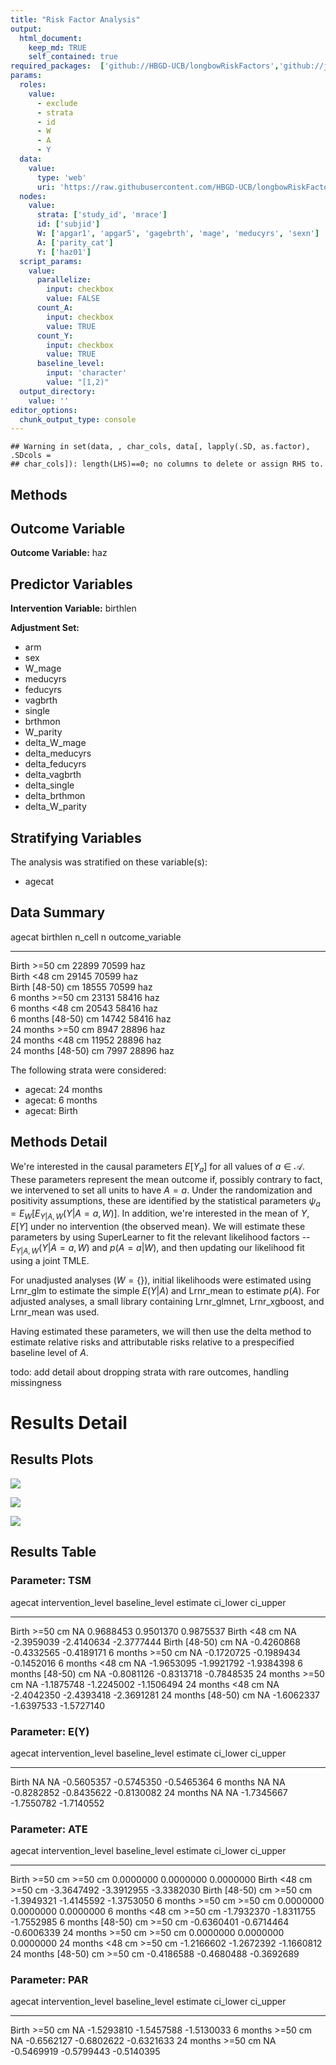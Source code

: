 ```yaml
---
title: "Risk Factor Analysis"
output: 
  html_document:
    keep_md: TRUE
    self_contained: true
required_packages:  ['github://HBGD-UCB/longbowRiskFactors','github://jeremyrcoyle/skimr@vector_types', 'github://tlverse/delayed']
params:
  roles:
    value:
      - exclude
      - strata
      - id
      - W
      - A
      - Y
  data: 
    value: 
      type: 'web'
      uri: 'https://raw.githubusercontent.com/HBGD-UCB/longbowRiskFactors/master/inst/sample_data/birthwt_data.rdata'
  nodes:
    value:
      strata: ['study_id', 'mrace']
      id: ['subjid']
      W: ['apgar1', 'apgar5', 'gagebrth', 'mage', 'meducyrs', 'sexn']
      A: ['parity_cat']
      Y: ['haz01']
  script_params:
    value:
      parallelize:
        input: checkbox
        value: FALSE
      count_A:
        input: checkbox
        value: TRUE
      count_Y:
        input: checkbox
        value: TRUE        
      baseline_level:
        input: 'character'
        value: "[1,2)"
  output_directory:
    value: ''
editor_options: 
  chunk_output_type: console
---
```







```
## Warning in set(data, , char_cols, data[, lapply(.SD, as.factor), .SDcols =
## char_cols]): length(LHS)==0; no columns to delete or assign RHS to.
```

## Methods
## Outcome Variable

**Outcome Variable:** haz

## Predictor Variables

**Intervention Variable:** birthlen

**Adjustment Set:**

* arm
* sex
* W_mage
* meducyrs
* feducyrs
* vagbrth
* single
* brthmon
* W_parity
* delta_W_mage
* delta_meducyrs
* delta_feducyrs
* delta_vagbrth
* delta_single
* delta_brthmon
* delta_W_parity

## Stratifying Variables

The analysis was stratified on these variable(s):

* agecat

## Data Summary

agecat      birthlen      n_cell       n  outcome_variable 
----------  -----------  -------  ------  -----------------
Birth       >=50 cm        22899   70599  haz              
Birth       <48 cm         29145   70599  haz              
Birth       [48-50) cm     18555   70599  haz              
6 months    >=50 cm        23131   58416  haz              
6 months    <48 cm         20543   58416  haz              
6 months    [48-50) cm     14742   58416  haz              
24 months   >=50 cm         8947   28896  haz              
24 months   <48 cm         11952   28896  haz              
24 months   [48-50) cm      7997   28896  haz              


The following strata were considered:

* agecat: 24 months
* agecat: 6 months
* agecat: Birth



## Methods Detail

We're interested in the causal parameters $E[Y_a]$ for all values of $a \in \mathcal{A}$. These parameters represent the mean outcome if, possibly contrary to fact, we intervened to set all units to have $A=a$. Under the randomization and positivity assumptions, these are identified by the statistical parameters $\psi_a=E_W[E_{Y|A,W}(Y|A=a,W)]$.  In addition, we're interested in the mean of $Y$, $E[Y]$ under no intervention (the observed mean). We will estimate these parameters by using SuperLearner to fit the relevant likelihood factors -- $E_{Y|A,W}(Y|A=a,W)$ and $p(A=a|W)$, and then updating our likelihood fit using a joint TMLE.

For unadjusted analyses ($W=\{\}$), initial likelihoods were estimated using Lrnr_glm to estimate the simple $E(Y|A)$ and Lrnr_mean to estimate $p(A)$. For adjusted analyses, a small library containing Lrnr_glmnet, Lrnr_xgboost, and Lrnr_mean was used.

Having estimated these parameters, we will then use the delta method to estimate relative risks and attributable risks relative to a prespecified baseline level of $A$.

todo: add detail about dropping strata with rare outcomes, handling missingness







# Results Detail

## Results Plots
![](/tmp/e3a546ce-4ca4-47ca-987a-47d0a1136edc/d56e281f-d21d-475a-a7f7-cc2aeb30229b/REPORT_files/figure-html/plot_tsm-1.png)<!-- -->



![](/tmp/e3a546ce-4ca4-47ca-987a-47d0a1136edc/d56e281f-d21d-475a-a7f7-cc2aeb30229b/REPORT_files/figure-html/plot_ate-1.png)<!-- -->



![](/tmp/e3a546ce-4ca4-47ca-987a-47d0a1136edc/d56e281f-d21d-475a-a7f7-cc2aeb30229b/REPORT_files/figure-html/plot_par-1.png)<!-- -->

## Results Table

### Parameter: TSM


agecat      intervention_level   baseline_level      estimate     ci_lower     ci_upper
----------  -------------------  ---------------  -----------  -----------  -----------
Birth       >=50 cm              NA                 0.9688453    0.9501370    0.9875537
Birth       <48 cm               NA                -2.3959039   -2.4140634   -2.3777444
Birth       [48-50) cm           NA                -0.4260868   -0.4332565   -0.4189171
6 months    >=50 cm              NA                -0.1720725   -0.1989434   -0.1452016
6 months    <48 cm               NA                -1.9653095   -1.9921792   -1.9384398
6 months    [48-50) cm           NA                -0.8081126   -0.8313718   -0.7848535
24 months   >=50 cm              NA                -1.1875748   -1.2245002   -1.1506494
24 months   <48 cm               NA                -2.4042350   -2.4393418   -2.3691281
24 months   [48-50) cm           NA                -1.6062337   -1.6397533   -1.5727140


### Parameter: E(Y)


agecat      intervention_level   baseline_level      estimate     ci_lower     ci_upper
----------  -------------------  ---------------  -----------  -----------  -----------
Birth       NA                   NA                -0.5605357   -0.5745350   -0.5465364
6 months    NA                   NA                -0.8282852   -0.8435622   -0.8130082
24 months   NA                   NA                -1.7345667   -1.7550782   -1.7140552


### Parameter: ATE


agecat      intervention_level   baseline_level      estimate     ci_lower     ci_upper
----------  -------------------  ---------------  -----------  -----------  -----------
Birth       >=50 cm              >=50 cm            0.0000000    0.0000000    0.0000000
Birth       <48 cm               >=50 cm           -3.3647492   -3.3912955   -3.3382030
Birth       [48-50) cm           >=50 cm           -1.3949321   -1.4145592   -1.3753050
6 months    >=50 cm              >=50 cm            0.0000000    0.0000000    0.0000000
6 months    <48 cm               >=50 cm           -1.7932370   -1.8311755   -1.7552985
6 months    [48-50) cm           >=50 cm           -0.6360401   -0.6714464   -0.6006339
24 months   >=50 cm              >=50 cm            0.0000000    0.0000000    0.0000000
24 months   <48 cm               >=50 cm           -1.2166602   -1.2672392   -1.1660812
24 months   [48-50) cm           >=50 cm           -0.4186588   -0.4680488   -0.3692689


### Parameter: PAR


agecat      intervention_level   baseline_level      estimate     ci_lower     ci_upper
----------  -------------------  ---------------  -----------  -----------  -----------
Birth       >=50 cm              NA                -1.5293810   -1.5457588   -1.5130033
6 months    >=50 cm              NA                -0.6562127   -0.6802622   -0.6321633
24 months   >=50 cm              NA                -0.5469919   -0.5799443   -0.5140395
